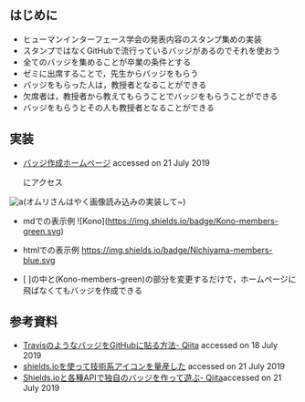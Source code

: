 はじめに
--------

-   ヒューマンインターフェース学会の発表内容のスタンプ集めの実装
-   スタンプではなくGitHubで流行っているバッジがあるのでそれを使おう
-   全てのバッジを集めることが卒業の条件とする
-   ゼミに出席することで，先生からバッジをもらう
-   バッジをもらった人は，教授者となることができる
-   欠席者は，教授者から教えてもらうことでバッジをもらうことができる
-   バッジをもらうとその人も教授者となることができる

実装
----

-   [バッジ作成ホームページ](https://shields.io/) accessed on 21 July
    2019

    にアクセス

![a]({{site.baseurl}}/assets/images/shields~io~.png)(オムリさんはやく画像読み込みの実装して\~)

-   mdでの表示例
    !\[Kono\](<https://img.shields.io/badge/Kono-members-green.svg>)

-   htmlでの表示例
    <https://img.shields.io/badge/Nichiyama-members-blue.svg>

-   \[
    \]の中と(Kono-members-green)の部分を変更するだけで，ホームページに飛ばなくてもバッジを作成できる

参考資料
--------

-   [TravisのようなバッジをGitHubに貼る方法-
    Qiita](https://qiita.com/sl2/items/a378c5cd24c2767c8c8b) accessed on
    18 July 2019
-   [shields.ioを使って技術系アイコンを量産した](https://qiita.com/s-yoshiki/items/436bbe1f7160b610b05c)
    accessed on 21 July 2019
-   [Shields.ioと各種APIで独自のバッジを作って遊ぶ-
    Qiita](https://qiita.com/ota-meshi/items/4799f490ecc8c8cf6422)accessed
    on 21 July 2019

